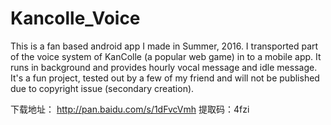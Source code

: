 # Kancolle_Voice
This is a fan based android app I made in Summer, 2016. I transported part of the voice system of KanColle (a popular web game) in to a mobile app.
It runs in background and provides hourly vocal message and idle message.
It's a fun project, tested out by a few of my friend and will not be published due to copyright issue (secondary creation).

下载地址： http://pan.baidu.com/s/1dFvcVmh 提取码：4fzi
